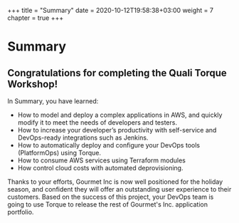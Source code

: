 +++
title = "Summary"
date = 2020-10-12T19:58:38+03:00
weight = 7
chapter = true
+++

# Summary

## Congratulations for completing the Quali Torque Workshop!

In Summary, you have learned:

* How to model and deploy a complex applications in AWS, and quickly modify it to meet the needs of developers and testers.
* How to increase your developer’s productivity with self-service and DevOps-ready integrations such as Jenkins.
* How to automatically deploy and configure your DevOps tools (PlatformOps) using Torque.
* How to consume AWS services using Terraform modules
* How control cloud costs with automated deprovisioning.

Thanks to your efforts, Gourmet Inc is now well positioned for the holiday season, and confident they will offer an outstanding user experience to their customers. Based on the success of this project, your DevOps team is going to use Torque to release the rest of Gourmet's Inc. application portfolio. 
